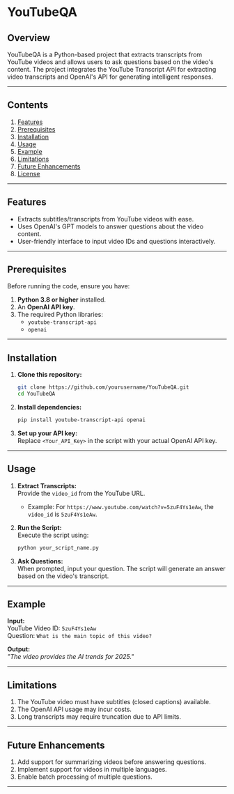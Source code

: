 # **YouTubeQA**

## **Overview**
YouTubeQA is a Python-based project that extracts transcripts from YouTube videos and allows users to ask questions based on the video's content. The project integrates
the YouTube Transcript API for extracting video transcripts and OpenAI's API for generating intelligent responses.

---

## **Contents**
1. [Features](#features)  
2. [Prerequisites](#prerequisites)  
3. [Installation](#installation)  
4. [Usage](#usage)  
5. [Example](#example)  
6. [Limitations](#limitations)  
7. [Future Enhancements](#future-enhancements)  
8. [License](#license)

---

## **Features**
- Extracts subtitles/transcripts from YouTube videos with ease.  
- Uses OpenAI's GPT models to answer questions about the video content.  
- User-friendly interface to input video IDs and questions interactively.  

---

## **Prerequisites**
Before running the code, ensure you have:
1. **Python 3.8 or higher** installed.  
2. An **OpenAI API key**.  
3. The required Python libraries:  
   - `youtube-transcript-api`  
   - `openai`

---

## **Installation**

1. **Clone this repository:**
   ```bash
   git clone https://github.com/yourusername/YouTubeQA.git
   cd YouTubeQA
   ```

2. **Install dependencies:**
   ```bash
   pip install youtube-transcript-api openai
   ```

3. **Set up your API key:**  
   Replace `<Your_API_Key>` in the script with your actual OpenAI API key.

---

## **Usage**

1. **Extract Transcripts:**  
   Provide the `video_id` from the YouTube URL.  
   - Example: For `https://www.youtube.com/watch?v=5zuF4Ys1eAw`, the `video_id` is `5zuF4Ys1eAw`.

2. **Run the Script:**  
   Execute the script using:
   ```bash
   python your_script_name.py
   ```

3. **Ask Questions:**  
   When prompted, input your question. The script will generate an answer based on the video's transcript.

---

## **Example**

**Input:**  
YouTube Video ID: `5zuF4Ys1eAw`  
Question: `What is the main topic of this video?`  

**Output:**  
*"The video provides the AI trends for 2025."*

---

## **Limitations**
1. The YouTube video must have subtitles (closed captions) available.  
2. The OpenAI API usage may incur costs.  
3. Long transcripts may require truncation due to API limits.  

---

## **Future Enhancements**
1. Add support for summarizing videos before answering questions.  
2. Implement support for videos in multiple languages.  
3. Enable batch processing of multiple questions.  

---
